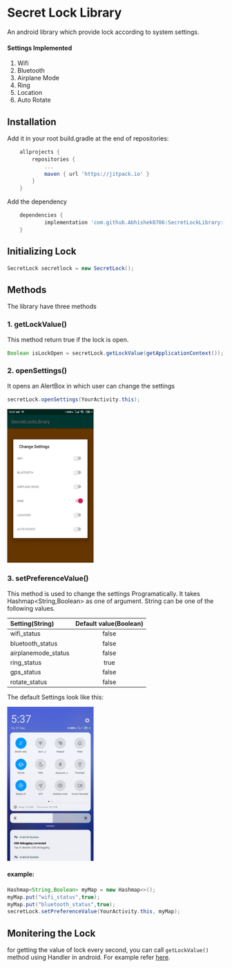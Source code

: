 # Secret Lock Library
An android library which provide lock according to system settings.

#### Settings Implemented
1. Wifi
2. Bluetooth
3. Airplane Mode
4. Ring 
5. Location
6. Auto Rotate

## Installation
Add it in your root build.gradle at the end of repositories:
```gradle
	allprojects {
		repositories {
			...
			maven { url 'https://jitpack.io' }
		}
	}
```
Add the dependency
```gradle
	dependencies {
	        implementation 'com.github.Abhishek0706:SecretLockLibrary::0.0.2'
	}
```

## Initializing Lock
```java
SecretLock secretlock = new SecretLock();
```

## Methods
The library have three methods

### 1. getLockValue()
This method return true if the lock is open.

```java
Boolean isLockOpen = secretLock.getLockValue(getApplicationContext());
``` 
### 2. openSettings()
It opens an AlertBox in which user can change the settings

```java
secretLock.openSettings(YourActivity.this);
```
<img src="https://raw.githubusercontent.com/abhishek0706/SecretLockLibrary/master/screenshots/alertBox.jpeg" width="200px">

### 3. setPreferenceValue()
This method is used to change the settings Programatically.
It takes Hashmap<String,Boolean> as one of argument.
String can be one of the following values.

| Setting(String) | Default value(Boolean) |
| :------------ |:---------------:| 
| wifi_status | false|
| bluetooth_status | false |
| airplanemode_status | false |
| ring_status | true |
| gps_status | false |
| rotate_status |false |

The default Settings look like this:

<img src="https://raw.githubusercontent.com/abhishek0706/SecretLockLibrary/master/screenshots/defaultSettings.jpeg" width="200px">


#### example:
```java
Hashmap<String,Boolean> myMap = new Hashmap<>();
myMap.put("wifi_status",true);
myMap.put("bluetooth_status",true);
secretLock.setPreferenceValue(YourActivity.this, myMap);
```
## Monitering the Lock
for getting the value of lock every second, you can call `getLockValue()` method using Handler in android. For example refer [here](https://github.com/Abhishek0706/SecretLockLibrary/blob/master/app/src/main/java/com/example/secretlocklibrary/MainActivity.java).
